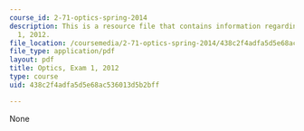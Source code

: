 ```yaml
---
course_id: 2-71-optics-spring-2014
description: This is a resource file that contains information regarding optics exam
  1, 2012.
file_location: /coursemedia/2-71-optics-spring-2014/438c2f4adfa5d5e68ac536013d5b2bff_MIT2_71S14_s12_note_quiz1.pdf
file_type: application/pdf
layout: pdf
title: Optics, Exam 1, 2012
type: course
uid: 438c2f4adfa5d5e68ac536013d5b2bff

---
```

None